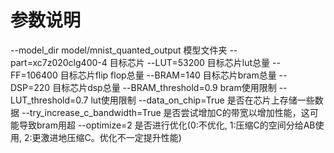 # 参数说明
--model_dir model/mnist_quanted_output      模型文件夹
--part=xc7z020clg400-4                      目标芯片
--LUT=53200                                 目标芯片lut总量
--FF=106400                                 目标芯片flip flop总量
--BRAM=140                                  目标芯片bram总量
--DSP=220                                   目标芯片dsp总量
--BRAM_threshold=0.9                        bram使用限制
--LUT_threshold=0.7                         lut使用限制
--data_on_chip=True                         是否在芯片上存储一些数据
--try_increase_c_bandwidth=True             是否尝试增加C的带宽以增加性能，这可能导致bram用超
--optimize=2                                是否进行优化(0:不优化, 1:压缩C的空间分给AB使用, 2:更激进地压缩C。优化不一定提升性能)




